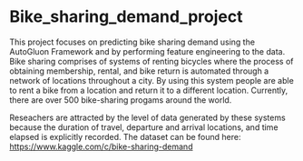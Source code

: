 # Bike_sharing_demand_project
This project focuses on predicting bike sharing demand using the AutoGluon Framework and by performing feature engineering to the data. Bike sharing comprises of systems of renting bicycles where the process of obtaining membership, rental, and bike return is automated through a network of locations throughout a city. By using this system people are able to rent a bike from a location and return it to a different location. Currently, there are over 500 bike-sharing progams around the world.

Reseachers are attracted by the level of data generated by these systems because the duration of travel, departure and arrival locations, and time elapsed is explicitly recorded. The dataset can be found here: https://www.kaggle.com/c/bike-sharing-demand
